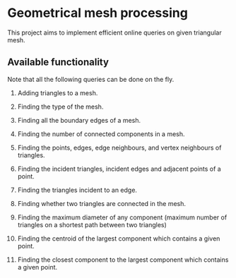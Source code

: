 # Geometrical mesh processing 

This project aims to implement efficient online queries on given triangular mesh.

## Available functionality

Note that all the following queries can be done on the fly.

1. Adding triangles to a mesh.

2. Finding the type of the mesh.

3. Finding all the boundary edges of a mesh.

4. Finding the number of connected components in a mesh.

5. Finding the points, edges, edge neighbours, and vertex neighbours of triangles.

6. Finding the incident triangles, incident edges and adjacent points of a point.

7. Finding the triangles incident to an edge.

8. Finding whether two triangles are connected in the mesh.

9. Finding the maximum diameter of any component (maximum number of triangles on a shortest path between two triangles)

10. Finding the centroid of the largest component which contains a given point.

11. Finding the closest component to the largest component which contains a given point.
